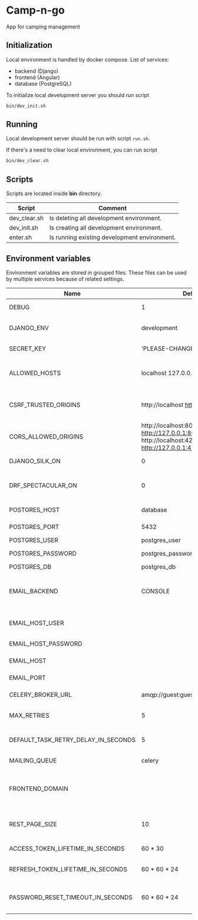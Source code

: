 # Camp-n-go
App for camping management

## Initialization 
Local environment is handled by docker compose. 
List of services:
- backend (Django)
- frontend (Angular)
- database (PostgreSQL)

To initialize local development server you should run script 
```bash
bin/dev_init.sh
```

## Running 
Local development server should be run with script `run.sh`.

If there's a need to clear local environment, you can run script 
```bash
bin/dev_clear.sh
```

## Scripts
Scripts are located inside **bin** directory.


| Script                      | Comment                                      |
|-----------------------------|----------------------------------------------|
| dev_clear.sh                | Is deleting all development environment.     |
| dev_init.sh                 | Is creating all development environment.     |
| enter.sh                    | Is running existing development environment. |

## Environment variables
Environment variables are stored in grouped files. 
These files can be used by multiple services because of related settings.

| Name                                | Default                                                                                 | Description                                                                                                      |
|-------------------------------------|-----------------------------------------------------------------------------------------|------------------------------------------------------------------------------------------------------------------|
| DEBUG                               | 1                                                                                       | Sets the DEBUG variable - 0 or 1                                                                                 |
| DJANGO_ENV                          | development                                                                             | Sets the DJANGO_ENV variable - development or production                                                         |
| SECRET_KEY                          | 'PLEASE-CHANGE-THIS'                                                                    | Sets the SECRET_KEY variable                                                                                     |
| ALLOWED_HOSTS                       | localhost 127.0.0.1 [::1]                                                               | Sets the ALLOWED_HOSTS variable - splitted by space                                                              |
| CSRF_TRUSTED_ORIGINS                | http://localhost http://127.0.0.1                                                       | Sets the CSRF_TRUSTED_ORIGINS variable - splitted by space                                                       |
| CORS_ALLOWED_ORIGINS                | http://localhost:8000 http://127.0.0.1:8000 http://localhost:4200 http://127.0.0.1:4200 | Sets the CORS_ALLOWED_ORIGINS variable - splitted by space                                                       |
| DJANGO_SILK_ON                      | 0                                                                                       | Adds django-silk features to the project                                                                         |
| DRF_SPECTACULAR_ON                  | 0                                                                                       | Adds Django REST Framework Spectacular (OpenAPI 3 schema docs with SwaggerUI)                                    |
| POSTGRES_HOST                       | database                                                                                | Sets the POSTGRES_HOST                                                                                           |
| POSTGRES_PORT                       | 5432                                                                                    | Sets the POSTGRES_PORT                                                                                           |
| POSTGRES_USER                       | postgres_user                                                                           | Sets the POSTGRES_USER                                                                                           |
| POSTGRES_PASSWORD                   | postgres_password                                                                       | Sets the POSTGRES_PASSWORD                                                                                       |
| POSTGRES_DB                         | postgres_db                                                                             | Sets the POSTGRES_DB                                                                                             |
| EMAIL_BACKEND                       | CONSOLE                                                                                 | The string mapping for django email backend (possible options: SMTP, CONSOLE, FILE, IN_MEMORY, DUMMY).           |
| EMAIL_HOST_USER                     |                                                                                         | The e-mail used for mailing system as the sender.                                                                |
| EMAIL_HOST_PASSWORD                 |                                                                                         | The password for the email host user.                                                                            |
| EMAIL_HOST                          |                                                                                         | The host address used for mailing system.                                                                        |
| EMAIL_PORT                          |                                                                                         | The host port used for mailing system.                                                                           |
| CELERY_BROKER_URL                   | amqp://guest:guest@rabbitmq:5672/                                                       | The URL of message broker used by Celery.                                                                        |
| MAX_RETRIES                         | 5                                                                                       | The number of maximal Celery task retries when it fails.                                                         |
| DEFAULT_TASK_RETRY_DELAY_IN_SECONDS | 5                                                                                       | The value of delay (in seconds) for Celery task to retry.                                                        |
| MAILING_QUEUE                       | celery                                                                                  | The name of the queue used for mailing tasks.                                                                    |
| FRONTEND_DOMAIN                     |                                                                                         | The domain used by frontend application. It is used for creating backend matching URLs for frontend application. |
| REST_PAGE_SIZE                      | 10                                                                                      | The number of items returned by REST API (where pagination is used).                                             |
| ACCESS_TOKEN_LIFETIME_IN_SECONDS    | 60 * 30                                                                                 | The Access Token lifetime value (in seconds).                                                                    |
| REFRESH_TOKEN_LIFETIME_IN_SECONDS   | 60 * 60 * 24                                                                            | The Refresh Token lifetime value (in seconds).                                                                   |
| PASSWORD_RESET_TIMEOUT_IN_SECONDS   | 60 * 60 * 24                                                                            | The Password Reset Token lifetime value (in seconds). Affects also the Email Verification Token.                 |
